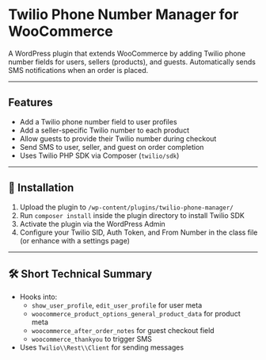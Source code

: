 # Twilio Phone Number Manager for WooCommerce

A WordPress plugin that extends WooCommerce by adding Twilio phone number fields for users, sellers (products), and guests. Automatically sends SMS notifications when an order is placed.

---

## Features

- Add a Twilio phone number field to user profiles
- Add a seller-specific Twilio number to each product
- Allow guests to provide their Twilio number during checkout
- Send SMS to user, seller, and guest on order completion
- Uses Twilio PHP SDK via Composer (`twilio/sdk`)

---

## 🔧 Installation

1. Upload the plugin to `/wp-content/plugins/twilio-phone-manager/`
2. Run `composer install` inside the plugin directory to install Twilio SDK
3. Activate the plugin via the WordPress Admin
4. Configure your Twilio SID, Auth Token, and From Number in the class file (or enhance with a settings page)

---

## 🛠 Short Technical Summary

- Hooks into:
  - `show_user_profile`, `edit_user_profile` for user meta
  - `woocommerce_product_options_general_product_data` for product meta
  - `woocommerce_after_order_notes` for guest checkout field
  - `woocommerce_thankyou` to trigger SMS
- Uses `Twilio\\Rest\\Client` for sending messages

